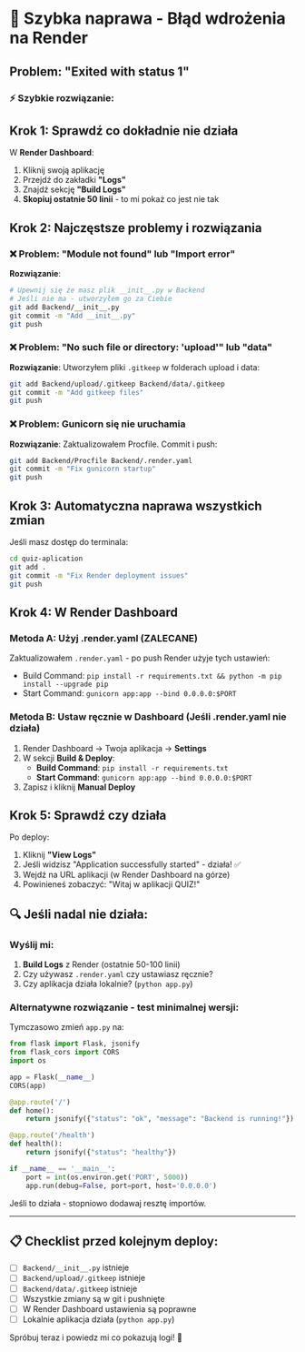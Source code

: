 # 🚨 Szybka naprawa - Błąd wdrożenia na Render

## Problem: "Exited with status 1"

### ⚡ Szybkie rozwiązanie:

## Krok 1: Sprawdź co dokładnie nie działa

W **Render Dashboard**:
1. Kliknij swoją aplikację
2. Przejdź do zakładki **"Logs"**
3. Znajdź sekcję **"Build Logs"**
4. **Skopiuj ostatnie 50 linii** - to mi pokaż co jest nie tak

## Krok 2: Najczęstsze problemy i rozwiązania

### ❌ Problem: "Module not found" lub "Import error"

**Rozwiązanie**:
```bash
# Upewnij się że masz plik __init__.py w Backend
# Jeśli nie ma - utworzyłem go za Ciebie
git add Backend/__init__.py
git commit -m "Add __init__.py"
git push
```

### ❌ Problem: "No such file or directory: 'upload'" lub "data"

**Rozwiązanie**:
Utworzyłem pliki `.gitkeep` w folderach upload i data:
```bash
git add Backend/upload/.gitkeep Backend/data/.gitkeep
git commit -m "Add gitkeep files"
git push
```

### ❌ Problem: Gunicorn się nie uruchamia

**Rozwiązanie**:
Zaktualizowałem Procfile. Commit i push:
```bash
git add Backend/Procfile Backend/.render.yaml
git commit -m "Fix gunicorn startup"
git push
```

## Krok 3: Automatyczna naprawa wszystkich zmian

Jeśli masz dostęp do terminala:
```bash
cd quiz-aplication
git add .
git commit -m "Fix Render deployment issues"
git push
```

## Krok 4: W Render Dashboard

### Metoda A: Użyj .render.yaml (ZALECANE)

Zaktualizowałem `.render.yaml` - po push Render użyje tych ustawień:
- Build Command: `pip install -r requirements.txt && python -m pip install --upgrade pip`
- Start Command: `gunicorn app:app --bind 0.0.0.0:$PORT`

### Metoda B: Ustaw ręcznie w Dashboard (Jeśli .render.yaml nie działa)

1. Render Dashboard → Twoja aplikacja → **Settings**
2. W sekcji **Build & Deploy**:
   - **Build Command**: `pip install -r requirements.txt`
   - **Start Command**: `gunicorn app:app --bind 0.0.0.0:$PORT`
3. Zapisz i kliknij **Manual Deploy**

## Krok 5: Sprawdź czy działa

Po deploy:
1. Kliknij **"View Logs"**
2. Jeśli widzisz "Application successfully started" - działa! ✅
3. Wejdź na URL aplikacji (w Render Dashboard na górze)
4. Powinieneś zobaczyć: "Witaj w aplikacji QUIZ!"

## 🔍 Jeśli nadal nie działa:

### Wyślij mi:
1. **Build Logs** z Render (ostatnie 50-100 linii)
2. Czy używasz `.render.yaml` czy ustawiasz ręcznie?
3. Czy aplikacja działa lokalnie? (`python app.py`)

### Alternatywne rozwiązanie - test minimalnej wersji:

Tymczasowo zmień `app.py` na:

```python
from flask import Flask, jsonify
from flask_cors import CORS
import os

app = Flask(__name__)
CORS(app)

@app.route('/')
def home():
    return jsonify({"status": "ok", "message": "Backend is running!"})

@app.route('/health')
def health():
    return jsonify({"status": "healthy"})

if __name__ == '__main__':
    port = int(os.environ.get('PORT', 5000))
    app.run(debug=False, port=port, host='0.0.0.0')
```

Jeśli to działa - stopniowo dodawaj resztę importów.

---

## 📋 Checklist przed kolejnym deploy:

- [ ] `Backend/__init__.py` istnieje
- [ ] `Backend/upload/.gitkeep` istnieje  
- [ ] `Backend/data/.gitkeep` istnieje
- [ ] Wszystkie zmiany są w git i pushnięte
- [ ] W Render Dashboard ustawienia są poprawne
- [ ] Lokalnie aplikacja działa (`python app.py`)

Spróbuj teraz i powiedz mi co pokazują logi! 🚀

